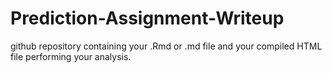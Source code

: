 # Prediction-Assignment-Writeup 

github repository containing your .Rmd or .md file and your compiled HTML file performing your analysis.
